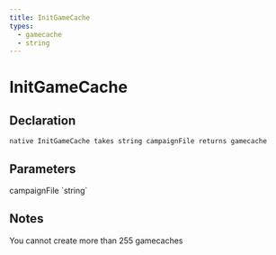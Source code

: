 ```yaml
---
title: InitGameCache
types:
  - gamecache
  - string
---
```


# InitGameCache

## Declaration

```
native InitGameCache takes string campaignFile returns gamecache
```

## Parameters
<dl>
  <dt>campaignFile `string`</dt>
  <dd></dd>
</dl>

## Notes 
You cannot create more than 255 gamecaches